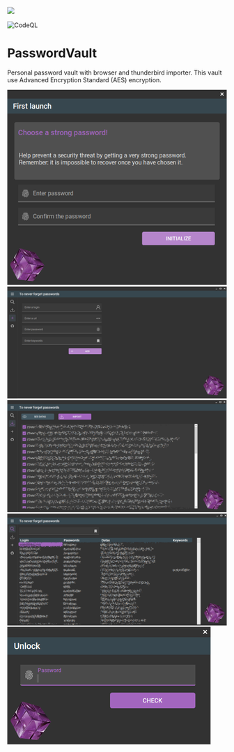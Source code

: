 ![](https://github.com/DevElkami/PasswordVault/actions/workflows/workflow.yml/badge.svg?branch=master)

![CodeQL](https://github.com/DevElkami/MesConges/actions/workflows/codeql.yml/badge.svg)

# PasswordVault
Personal password vault with browser and thunderbird importer. This vault use Advanced Encryption Standard (AES) encryption.

![](https://github.com/DevElkami/PasswordVault/blob/master/vault.png)
![](https://github.com/DevElkami/PasswordVault/blob/master/vault-add.png)
![](https://github.com/DevElkami/PasswordVault/blob/master/vault-import.png)
![](https://github.com/DevElkami/PasswordVault/blob/master/vault-main.png)
![](https://github.com/DevElkami/PasswordVault/blob/master/vault-pwd.png)
